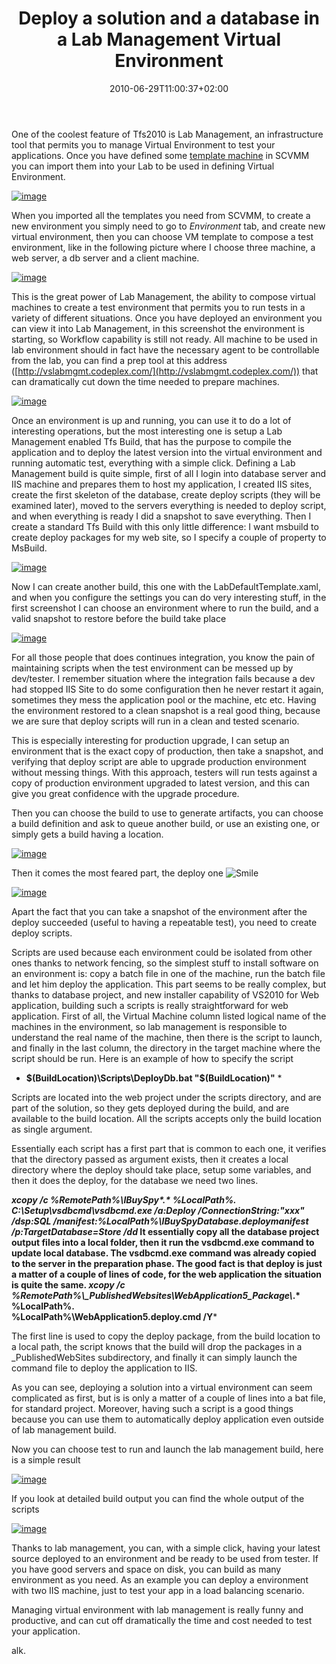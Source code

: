 ﻿---
title: "Deploy a solution and a database in a Lab Management Virtual Environment"
description: ""
date: 2010-06-29T11:00:37+02:00
draft: false
tags: [Lab Management]
categories: [Lab Management]
---
One of the coolest feature of Tfs2010 is Lab Management, an infrastructure tool that permits you to manage Virtual Environment to test your applications. Once you have defined some [template machine](http://www.codewrecks.com/blog/index.php/2010/04/12/preparing-template-machine-for-lab-management/) in SCVMM you can import them into your Lab to be used in defining Virtual Environment.

[![image](http://www.codewrecks.com/blog/wp-content/uploads/2010/07/image_thumb.png "image")](http://www.codewrecks.com/blog/wp-content/uploads/2010/07/image.png)

When you imported all the templates you need from SCVMM, to create a new environment you simply need to go to *Environment* tab, and create new virtual environment, then you can choose VM template to compose a test environment, like in the following picture where I choose three machine, a web server, a db server and a client machine.

[![image](http://www.codewrecks.com/blog/wp-content/uploads/2010/07/image_thumb1.png "image")](http://www.codewrecks.com/blog/wp-content/uploads/2010/07/image1.png)

This is the great power of Lab Management, the ability to compose virtual machines to create a test environment that permits you to run tests in a variety of different situations. Once you have deployed an environment you can view it into Lab Management, in this screenshot the environment is starting, so Workflow capability is still not ready. All machine to be used in lab environment should in fact have the necessary agent to be controllable from the lab, you can find a prep tool at this address ([http://vslabmgmt.codeplex.com/](http://vslabmgmt.codeplex.com/)) that can dramatically cut down the time needed to prepare machines.

[![image](http://www.codewrecks.com/blog/wp-content/uploads/2010/07/image_thumb2.png "image")](http://www.codewrecks.com/blog/wp-content/uploads/2010/07/image2.png)

Once an environment is up and running, you can use it to do a lot of interesting operations, but the most interesting one is setup a Lab Management enabled Tfs Build, that has the purpose to compile the application and to deploy the latest version into the virtual environment and running automatic test, everything with a simple click. Defining a Lab Management build is quite simple, first of all I login into database server and IIS machine and prepares them to host my application, I created IIS sites, create the first skeleton of the database, create deploy scripts (they will be examined later), moved to the servers everything is needed to deploy script, and when everything is ready I did a snapshot to save everything. Then I create a standard Tfs Build with this only little difference: I want msbuild to create deploy packages for my web site, so I specify a couple of property to MsBuild.

[![image](http://www.codewrecks.com/blog/wp-content/uploads/2010/07/image_thumb3.png "image")](http://www.codewrecks.com/blog/wp-content/uploads/2010/07/image3.png)

Now I can create another build, this one with the LabDefaultTemplate.xaml, and when you configure the settings you can do very interesting stuff, in the first screenshot I can choose an environment where to run the build, and a valid snapshot to restore before the build take place

[![image](http://www.codewrecks.com/blog/wp-content/uploads/2010/07/image_thumb4.png "image")](http://www.codewrecks.com/blog/wp-content/uploads/2010/07/image4.png)

For all those people that does continues integration, you know the pain of maintaining scripts when the test environment can be messed up by dev/tester. I remember situation where the integration fails because a dev had stopped IIS Site to do some configuration then he never restart it again, sometimes they mess the application pool or the machine, etc etc. Having the environment restored to a clean snapshot is a real good thing, because we are sure that deploy scripts will run in a clean and tested scenario.

This is especially interesting for production upgrade, I can setup an environment that is the exact copy of production, then take a snapshot, and verifying that deploy script are able to upgrade production environment without messing things. With this approach, testers will run tests against a copy of production environment upgraded to latest version, and this can give you great confidence with the upgrade procedure.

Then you can choose the build to use to generate artifacts, you can choose a build definition and ask to queue another build, or use an existing one, or simply gets a build having a location.

[![image](http://www.codewrecks.com/blog/wp-content/uploads/2010/07/image_thumb5.png "image")](http://www.codewrecks.com/blog/wp-content/uploads/2010/07/image5.png)

Then it comes the most feared part, the deploy one ![Smile](http://www.codewrecks.com/blog/wp-content/uploads/2010/07/wlEmoticonsmile.png)

[![image](http://www.codewrecks.com/blog/wp-content/uploads/2010/07/image_thumb6.png "image")](http://www.codewrecks.com/blog/wp-content/uploads/2010/07/image6.png)

Apart the fact that you can take a snapshot of the environment after the deploy succeeded (useful to having a repeatable test), you need to create deploy scripts.

Scripts are used because each environment could be isolated from other ones thanks to network fencing, so the simplest stuff to install software on an environment is: copy a batch file in one of the machine, run the batch file and let him deploy the application. This part seems to be really complex, but thanks to database project, and new installer capability of VS2010 for Web application, building such a scripts is really straightforward for web application. First of all, the Virtual Machine column listed logical name of the machines in the environment, so lab management is responsible to understand the real name of the machine, then there is the script to launch, and finally in the last column, the directory in the target machine where the script should be run. Here is an example of how to specify the script

* **$(BuildLocation)\Scripts\DeployDb.bat "$(BuildLocation)"** *

Scripts are located into the web project under the scripts directory, and are part of the solution, so they gets deployed during the build, and are available to the build location. All the scripts accepts only the build location as single argument.

Essentially each script has a first part that is common to each one, it verifies that the directory passed as argument exists, then it creates a local directory where the deploy should take place, setup some variables, and then it does the deploy, for the database we need two lines.

***xcopy /c %RemotePath%\IBuySpy\*.\* %LocalPath%\.         
C:\Setup\vsdbcmd\vsdbcmd.exe /a:Deploy /ConnectionString:"xxx" /dsp:SQL /manifest:%LocalPath%\IBuySpyDatabase.deploymanifest /p:TargetDatabase=Store /dd* **It essentially copy all the database project output files into a local folder, then it run the vsdbcmd.exe command to update local database. The vsdbcmd.exe command was already copied to the server in the preparation phase. The good fact is that deploy is just a matter of a couple of lines of code, for the web application the situation is quite the same.** *xcopy /c %RemotePath%\\_PublishedWebsites\WebApplication5\_Package\\*.\* %LocalPath%\.         
%LocalPath%\WebApplication5.deploy.cmd /Y***

The first line is used to copy the deploy package, from the build location to a local path, the script knows that the build will drop the packages in a \_PublishedWebSites subdirectory, and finally it can simply launch the command file to deploy the application to IIS.

As you can see, deploying a solution into a virtual environment can seem complicated as first, but is is only a matter of a couple of lines into a bat file, for standard project. Moreover, having such a script is a good things because you can use them to automatically deploy application even outside of lab management build.

Now you can choose test to run and launch the lab management build, here is a simple result

[![image](http://www.codewrecks.com/blog/wp-content/uploads/2010/07/image_thumb7.png "image")](http://www.codewrecks.com/blog/wp-content/uploads/2010/07/image7.png)

If you look at detailed build output you can find the whole output of the scripts

[![image](http://www.codewrecks.com/blog/wp-content/uploads/2010/07/image_thumb8.png "image")](http://www.codewrecks.com/blog/wp-content/uploads/2010/07/image8.png)

Thanks to lab management, you can, with a simple click, having your latest source deployed to an environment and be ready to be used from tester. If you have good servers and space on disk, you can build as many environment as you need. As an example you can deploy a environment with two IIS machine, just to test your app in a load balancing scenario.

Managing virtual environment with lab management is really funny and productive, and can cut off dramatically the time and cost needed to test your application.

alk.
